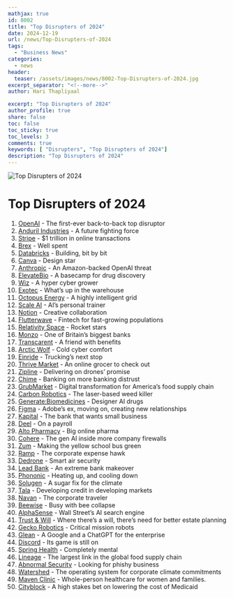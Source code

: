 ```yaml
---
mathjax: true
id: 8002
title: "Top Disrupters of 2024"
date: 2024-12-19
url: /news/Top-Disrupters-of-2024
tags:
  - "Business News"
categories:
  - news
header:
  teaser: /assets/images/news/8002-Top-Disrupters-of-2024.jpg
excerpt_separator: "<!--more-->"
author: Hari Thapliyaal

excerpt: "Top Disrupters of 2024"
author_profile: true
share: false
toc: false
toc_sticky: true
toc_levels: 3
comments: true
keywords: [ "Disrupters", "Top Disrupters of 2024"]
description: "Top Disrupters of 2024"
---
```


![Top Disrupters of 2024](/assets/images/news/8002-Top-Disrupters-of-2024.jpg)

# Top Disrupters of 2024

1. [OpenAI](https://www.cnbc.com/id/107401176) - The first-ever back-to-back top disruptor
2. [Anduril Industries](https://www.cnbc.com/id/107401367) - A future fighting force
3. [Stripe](https://www.cnbc.com/id/107401378) - $1 trillion in online transactions
4. [Brex](https://www.cnbc.com/id/107401399) - Well spent
5. [Databricks](https://www.cnbc.com/id/107401400) - Building, bit by bit
6. [Canva](https://www.cnbc.com/id/107401371) - Design star
7. [Anthropic](https://www.cnbc.com/id/107401412) - An Amazon-backed OpenAI threat
8. [ElevateBio](https://www.cnbc.com/id/107401413) - A basecamp for drug discovery
9. [Wiz](https://www.cnbc.com/id/107401418) - A hyper cyber grower
10. [Exotec](https://www.cnbc.com/id/107401426) - What’s up in the warehouse
11. [Octopus Energy](https://www.cnbc.com/id/107401892) - A highly intelligent grid
12. [Scale AI](https://www.cnbc.com/id/107401981) - AI’s personal trainer
13. [Notion](https://www.cnbc.com/id/107401401) - Creative collaboration
14. [Flutterwave](https://www.cnbc.com/id/107401895) - Fintech for fast-growing populations
15. [Relativity Space](https://www.cnbc.com/id/107401913) - Rocket stars
16. [Monzo](https://www.cnbc.com/id/107401923) - One of Britain’s biggest banks
17. [Transcarent](https://www.cnbc.com/id/107401925) - A friend with benefits
18. [Arctic Wolf](https://www.cnbc.com/id/107401926) - Cold cyber comfort
19. [Einride](https://www.cnbc.com/id/107401932) - Trucking’s next stop
20. [Thrive Market](https://www.cnbc.com/id/107401933) - An online grocer to check out
21. [Zipline](https://www.cnbc.com/id/107401935) - Delivering on drones’ promise
22. [Chime](https://www.cnbc.com/id/107401936) - Banking on more banking distrust
23. [GrubMarket](https://www.cnbc.com/id/107401944) - Digital transformation for America’s food supply chain
24. [Carbon Robotics](https://www.cnbc.com/id/107401949) - The laser-based weed killer
25. [Generate:Biomedicines](https://www.cnbc.com/id/107401952) - Designer AI drugs
26. [Figma](https://www.cnbc.com/id/107401953) - Adobe’s ex, moving on, creating new relationships
27. [Kapital](https://www.cnbc.com/id/107401954) - The bank that wants small business
28. [Deel](https://www.cnbc.com/id/107401956) - On a payroll
29. [Alto Pharmacy](https://www.cnbc.com/id/107401957) - Big online pharma
30. [Cohere](https://www.cnbc.com/id/107401961) - The gen AI inside more company firewalls
31. [Zum](https://www.cnbc.com/id/107401962) - Making the yellow school bus green
32. [Ramp](https://www.cnbc.com/id/107401964) - The corporate expense hawk
33. [Dedrone](https://www.cnbc.com/id/107401967) - Smart air security
34. [Lead Bank](https://www.cnbc.com/id/107401978) - An extreme bank makeover
35. [Phononic](https://www.cnbc.com/id/107401987) - Heating up, and cooling down
36. [Solugen](https://www.cnbc.com/id/107401988) - A sugar fix for the climate
37. [Tala](https://www.cnbc.com/id/107401991) - Developing credit in developing markets
38. [Navan](https://www.cnbc.com/id/107401998) - The corporate traveler
39. [Beewise](https://www.cnbc.com/id/107402009) - Busy with bee collapse
40. [AlphaSense](https://www.cnbc.com/id/107402014) - Wall Street’s AI search engine
41. [Trust & Will](https://www.cnbc.com/id/107401999) - Where there’s a will, there’s need for better estate planning
42. [Gecko Robotics](https://www.cnbc.com/id/107402015) - Critical mission robots
43. [Glean](https://www.cnbc.com/id/107402017) - A Google and a ChatGPT for the enterprise
44. [Discord](https://www.cnbc.com/id/107402019) - Its game is still on
45. [Spring Health](https://www.cnbc.com/id/107402022) - Completely mental
46. [Lineage](https://www.cnbc.com/id/107402023) - The largest link in the global food supply chain
47. [Abnormal Security](https://www.cnbc.com/id/107402024) - Looking for phishy business
48. [Watershed](https://www.cnbc.com/id/107402026) - The operating system for corporate climate commitments
49. [Maven Clinic](https://www.cnbc.com/id/107402029) - Whole-person healthcare for women and families.
50. [Cityblock](https://www.cnbc.com/id/107402031) - A high stakes bet on lowering the cost of Medicaid